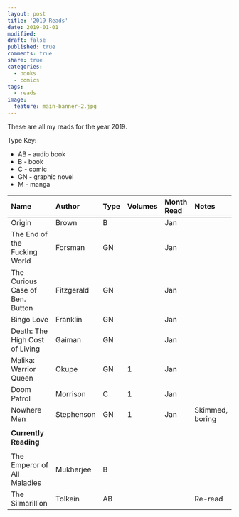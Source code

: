 ```yaml
---
layout: post
title: '2019 Reads'
date: 2019-01-01
modified:
draft: false
published: true
comments: true
share: true
categories:
  - books
  - comics
tags:
  - reads
image:
  feature: main-banner-2.jpg
---
```


These are all my reads for the year 2019.

Type Key:
* AB - audio book
* B - book
* C - comic
* GN - graphic novel
* M - manga

| Name                               | Author     | Type  | Volumes | Month Read   | Notes               |
|:-----------------------------------|:-----------|:------|:--------|:-------------|:--------------------|
| Origin                             | Brown      | B     |         | Jan          |                     |
| The End of the Fucking World       | Forsman    | GN    |         | Jan          |                     |
| The Curious Case of Ben. Button    | Fitzgerald | GN    |         | Jan          |                     |
| Bingo Love                         | Franklin   | GN    |         | Jan          |                     |
| Death: The High Cost of Living     | Gaiman     | GN    |         | Jan          |                     |
| Malika: Warrior Queen              | Okupe      | GN    | 1       | Jan          |                     |
| Doom Patrol                        | Morrison   | C     | 1       | Jan          |                     |
| Nowhere Men                        | Stephenson | GN    | 1       | Jan          | Skimmed, boring     |
|                                    |            |       |         |              |                     |
| <b>Currently Reading</b>           |            |       |         |              |                     |
|                                    |            |       |         |              |                     |
| The Emperor of All Maladies        | Mukherjee  | B     |         |              |                     |
| The Silmarillion                   | Tolkein    | AB    |         |              | Re-read             |

